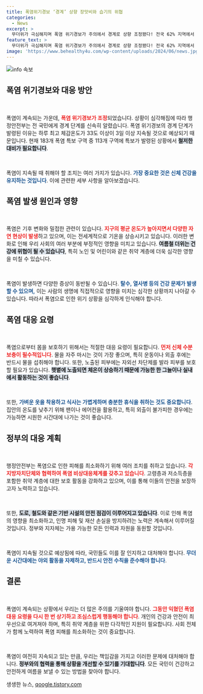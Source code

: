 ```yaml
---
title: 폭염위기경보 ‘경계’ 상향 장맛비와 습기의 위협
categories:
  - News
excerpt: >
  무더위가 극심해지며 폭염 위기경보가 주의에서 경계로 상향 조정됐다! 전국 62% 지역에서 폭염특보가 발효된 가운데, 정부의 철저한 대응과 시민의 협조가 절실하다. 지금 바로 자세한 내용을 클릭해보세요!
feature_text: >
  무더위가 극심해지며 폭염 위기경보가 주의에서 경계로 상향 조정됐다! 전국 62% 지역에서 폭염특보가 발효된 가운데, 정부의 철저한 대응과 시민의 협조가 절실하다. 지금 바로 자세한 내용을 클릭해보세요!
image: 'https://www.behealthy4u.com/wp-content/uploads/2024/06/news.jpg'
---
```


<p><img src="https://www.behealthy4u.com/wp-content/uploads/2024/06/news.jpg" alt="info 속보" /></p>

<h2 data-ke-size="size26">폭염 위기경보와 대응 방안</h2>

<p data-ke-size="size16">&nbsp;</p>

<p>폭염이 계속되는 가운데, <b><span style="color: #ee2323;">폭염 위기경보가 조정</span></b>되었습니다. 상황이 심각해짐에 따라 행정안전부는 전 국민에게 경계 단계를 신속히 알렸습니다. 폭염 위기경보의 경계 단계가 발령된 이유는 하루 최고 체감온도가 33도 이상이 3일 이상 지속될 것으로 예상되기 때문입니다. 현재 183개 폭염 특보 구역 중 113개 구역에 특보가 발령된 상황에서 <b><span style="background-color: #21538527;">철저한 대비가 필요합니다</span></b>.</p>

<p data-ke-size="size16">&nbsp;</p>

<p>폭염이 지속될 때 취해야 할 조치는 여러 가지가 있습니다. <b><span style="color: #1a5490;">가장 중요한 것은 신체 건강을 유지하는 것입니다</span></b>. 이에 관련한 세부 사항을 알아보겠습니다.</p>

<h2 data-ke-size="size26">폭염 발생 원인과 영향</h2>

<p data-ke-size="size16">&nbsp;</p>

<p>폭염은 기후 변화와 밀접한 관련이 있습니다. <b><span style="color: #ee2323;">지구의 평균 온도가 높아지면서 다양한 자연 현상이 발생</span></b>하고 있으며, 이는 전세계적으로 기온을 상승시키고 있습니다. 이러한 변화로 인해 우리 사회의 여러 부분에 부정적인 영향을 미치고 있습니다. <b><span style="background-color: #21538527;">여름철 더위는 건강에 위협이 될 수 있습니다</span></b>, 특히 노인 및 어린이와 같은 취약 계층에 더욱 심각한 영향을 미칠 수 있습니다.</p>

<p data-ke-size="size16">&nbsp;</p>

<p>폭염이 발생하면 다양한 증상이 동반될 수 있습니다. <b><span style="color: #1a5490;">탈수, 열사병 등의 건강 문제가 발생할 수 있으며,</span></b> 이는 사람의 생명에 직접적으로 영향을 미치는 심각한 상황까지 나아갈 수 있습니다. 따라서 폭염으로 인한 위기 상황을 심각하게 인식해야 합니다.</p>

<h2 data-ke-size="size26">폭염 대응 요령</h2>

<p data-ke-size="size16">&nbsp;</p>

<p>폭염으로부터 몸을 보호하기 위해서는 적절한 대응 요령이 필요합니다. <b><span style="color: #ee2323;">먼저 신체 수분 보충이 필수적입니다</span></b>. 물을 자주 마시는 것이 가장 좋으며, 특히 운동이나 외출 후에는 반드시 물을 섭취해야 합니다. 또한, 노출된 피부에는 자외선 차단제를 발라 피부를 보호할 필요가 있습니다. <b><span style="background-color: #21538527;">햇볕에 노출되면 체온이 상승하기 때문에 가능한 한 그늘이나 실내에서 활동하는 것이 좋습니다</span></b>.</p>

<p data-ke-size="size16">&nbsp;</p>

<p>또한, <b><span style="color: #1a5490;">가벼운 옷을 착용하고 식사는 가볍게하며 충분한 휴식을 취하는 것도 중요합니다</span></b>. 집안의 온도를 낮추기 위해 팬이나 에어컨을 활용하고, 특히 외출이 불가피한 경우에는 가능하면 시원한 시간대에 나가는 것이 좋습니다.</p>

<h2 data-ke-size="size26">정부의 대응 계획</h2>

<p data-ke-size="size16">&nbsp;</p>

<p>행정안전부는 폭염으로 인한 피해를 최소화하기 위해 여러 조치를 취하고 있습니다. <b><span style="color: #ee2323;">각 지방자치단체와 협력하여 폭염 비상대응체계를 갖추고 있습니다</span></b>. 고령층과 저소득층을 포함한 취약 계층에 대한 보호 활동을 강화하고 있으며, 이를 통해 이들의 안전을 보장하고자 노력하고 있습니다.</p>

<p data-ke-size="size16">&nbsp;</p>

<p>또한, <b><span style="background-color: #21538527;">도로, 철도와 같은 기반 시설의 안전 점검이 이루어지고 있습니다</span></b>. 이로 인해 폭염의 영향을 최소화하고, 인명 피해 및 재산 손실을 방지하려는 노력은 계속해서 이루어질 것입니다. 정부와 지자체는 가용 가능한 모든 인력과 자원을 동원할 것입니다.</p>

<p data-ke-size="size16">&nbsp;</p>

<p>폭염이 지속될 것으로 예상됨에 따라, 국민들도 이를 잘 인지하고 대처해야 합니다. <b><span style="color: #1a5490;">무더운 시간대에는 야외 활동을 자제하고, 반드시 안전 수칙을 준수해야 합니다</span></b>.</p>

<h2 data-ke-size="size26">결론</h2>

<p data-ke-size="size16">&nbsp;</p>

<p>폭염이 계속되는 상황에서 우리는 더 많은 주의를 기울여야 합니다. <b><span style="color: #ee2323;">그동안 익혔던 폭염 대응 요령을 다시 한 번 상기하고 조심스럽게 행동해야 합니다</span></b>. 개인의 건강과 안전이 최우선으로 여겨져야 하며, 특히 취약 계층을 위한 다각적인 지원이 필요합니다. 사회 전체가 함께 노력하여 폭염 피해를 최소화하는 것이 중요합니다.</p>

<p data-ke-size="size16">&nbsp;</p>

<p>폭염이 여전히 지속되고 있는 만큼, 우리는 책임감을 가지고 이러한 문제에 대처해야 합니다. <b><span style="background-color: #21538527;">정부와의 협력을 통해 상황을 개선할 수 있기를 기대합니다</span></b>. 모든 국민이 건강하고 안전하게 여름을 보낼 수 있는 방법을 찾아야 합니다.</p>
생생한 뉴스, <a href="https://qoogle.tistory.com" rel="dofollow">qoogle.tistory.com</a>


